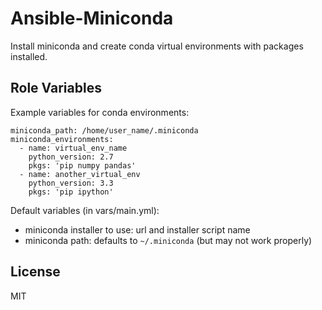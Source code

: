 Ansible-Miniconda
========

Install miniconda and create conda virtual environments with packages installed.

Role Variables
--------------

Example variables for conda environments:
```
miniconda_path: /home/user_name/.miniconda
miniconda_environments:
  - name: virtual_env_name
    python_version: 2.7
    pkgs: 'pip numpy pandas'
  - name: another_virtual_env
    python_version: 3.3
    pkgs: 'pip ipython'
```

Default variables (in vars/main.yml):
* miniconda installer to use: url and installer script name
* miniconda path: defaults to `~/.miniconda` (but may not work properly)

License
-------

MIT
